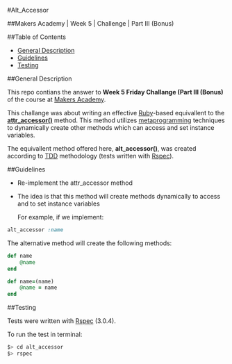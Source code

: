 #Alt_Accessor

##Makers Academy | Week 5 | Challenge | Part III (Bonus)


##Table of Contents

* [General Description](#general-description)
* [Guidelines](#guidelines)
* [Testing](#testing)


##General Description

This repo contians the answer to __Week 5 Friday Challange (Part III (Bonus)__ of the course 
at [Makers Academy](http://www.makersacademy.com/).

This challange was about writing an effective [Ruby](https://www.ruby-lang.org/en/)-based 
equivallent to the [__attr_accessor()__](http://www.rubyist.net/~slagell/ruby/accessors.html) 
method. This method utilizes 
[metaprogramming](http://en.wikipedia.org/wiki/Metaprogramming) techniques to 
dynamically create other methods which can access and set instance variables.

The equivallent method offered here, __alt_accessor()__, was created according to 
[TDD](http://en.wikipedia.org/wiki/Test-driven_development) 
methodology (tests written with [Rspec](http://rspec.info/)).


##Guidelines

* Re-implement the attr_accessor method
* The idea is that this method will create methods dynamically to access and to set 
  instance variables

  For example, if we implement:

```ruby
alt_accessor :name
```
   The alternative method will create the following methods:

```ruby
def name
	@name
end

def name=(name)
	@name = name
end
```


##Testing

Tests were written with [Rspec](http://rspec.info/) (3.0.4).

To run the test in terminal: 

```bash
$> cd alt_accessor
$> rspec
```
